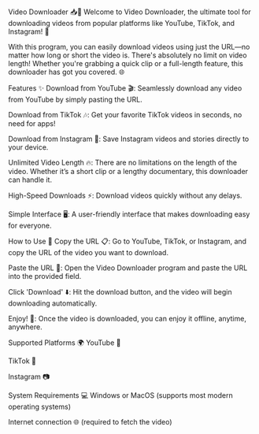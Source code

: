 Video Downloader 📥🎥
Welcome to Video Downloader, the ultimate tool for downloading videos from popular platforms like YouTube, TikTok, and Instagram! 🚀

With this program, you can easily download videos using just the URL—no matter how long or short the video is. There's absolutely no limit on video length! Whether you're grabbing a quick clip or a full-length feature, this downloader has got you covered. 🌐

Features ✨
Download from YouTube 🎬: Seamlessly download any video from YouTube by simply pasting the URL.

Download from TikTok 🎶: Get your favorite TikTok videos in seconds, no need for apps!

Download from Instagram 📸: Save Instagram videos and stories directly to your device.

Unlimited Video Length 🔥: There are no limitations on the length of the video. Whether it’s a short clip or a lengthy documentary, this downloader can handle it.

High-Speed Downloads ⚡: Download videos quickly without any delays.

Simple Interface 🖥️: A user-friendly interface that makes downloading easy for everyone.

How to Use 🔧
Copy the URL 📋: Go to YouTube, TikTok, or Instagram, and copy the URL of the video you want to download.

Paste the URL 🔗: Open the Video Downloader program and paste the URL into the provided field.

Click 'Download' ⬇️: Hit the download button, and the video will begin downloading automatically.

Enjoy! 🎉: Once the video is downloaded, you can enjoy it offline, anytime, anywhere.

Supported Platforms 🌍
YouTube 🎥

TikTok 🎵

Instagram 📷

System Requirements 💻
Windows or MacOS (supports most modern operating systems)

Internet connection 🌐 (required to fetch the video)


